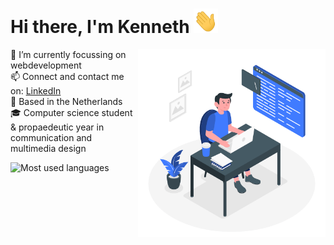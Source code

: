 # Hi there, I'm Kenneth <img src="https://github.com/kennethgerrits/kennethgerrits/blob/main/assets/hi.gif" width="39" height="39">

<img align="right" src="https://github.com/kennethgerrits/kennethgerrits/blob/main/assets/programmer.gif" alt="study room graphic" height="300" />

🔭 I’m currently focussing on webdevelopment  <br>
📫 Connect and contact me on: [LinkedIn] <br>
📌 Based in the Netherlands <br>
🎓 Computer science student & propaedeutic year in communication and multimedia design<br>

<!-- ![Kenneth's GitHub stats](https://github-readme-stats.vercel.app/api?username=kennethgerrits&count_private=true&show_icons=true) -->

![Most used languages](https://github-readme-stats.vercel.app/api/top-langs/?username=kennethgerrits&layout=compact)

[LinkedIn]: https://www.linkedin.com/in/kenneth-gerrits-0b25411a0/
